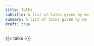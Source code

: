 ```yaml
---
title: Talks
subtitle: A list of talks given by me
summary: A list of talks given by me
draft: true
---
```


{{< talks >}}
